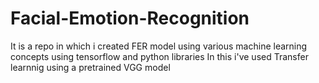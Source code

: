 # Facial-Emotion-Recognition
It is a repo in which i created FER model using various machine learning concepts using tensorflow and python libraries
In this i've used Transfer learnnig using a pretrained VGG model
